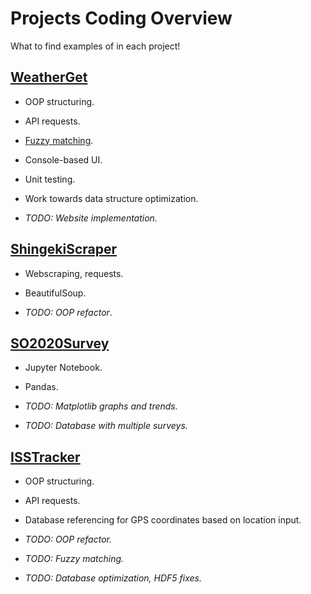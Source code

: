 # Projects Coding Overview
What to find examples of in each project!
## [WeatherGet](https://github.com/yayorbitgum/Personal/tree/master/Python/Projects/WeatherGet)
- OOP structuring.
- API requests.
- [Fuzzy matching](https://chairnerd.seatgeek.com/fuzzywuzzy-fuzzy-string-matching-in-python/).
- Console-based UI.
- Unit testing.
- Work towards data structure optimization.


- *TODO: Website implementation.*

## [ShingekiScraper](https://github.com/yayorbitgum/Personal/tree/master/Python/Projects/ShingekiScraper)
- Webscraping, requests.
- BeautifulSoup.
  

- *TODO: OOP refactor*.

## [SO2020Survey](https://github.com/yayorbitgum/Personal/tree/master/Python/Projects/SO2020Survey)
- Jupyter Notebook.
- Pandas.
  

- *TODO: Matplotlib graphs and trends.*
- *TODO: Database with multiple surveys.*

## [ISSTracker](https://github.com/yayorbitgum/Personal/tree/master/Python/Projects/ISSTracker)
- OOP structuring.
- API requests.
- Database referencing for GPS coordinates based on location input.
  

- *TODO: OOP refactor.*
- *TODO: Fuzzy matching.*
- *TODO: Database optimization, HDF5 fixes.*
